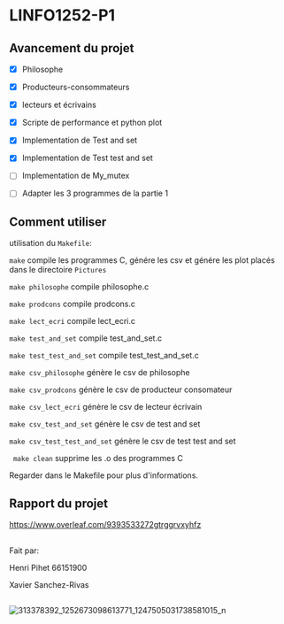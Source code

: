 # LINFO1252-P1
## Avancement du projet
- [x] Philosophe

- [x] Producteurs-consommateurs

- [x] lecteurs et écrivains

- [x] Scripte de performance et python plot

- [x] Implementation de Test and set

- [x] Implementation de Test test and set

- [ ] Implementation de My_mutex

- [ ] Adapter les 3 programmes de la partie 1

## Comment utiliser
utilisation du ```Makefile```:

```make``` compile les programmes C, génére les csv et génére les plot placés dans le directoire ```Pictures```

```make philosophe``` compile philosophe.c

```make prodcons``` compile prodcons.c 

```make lect_ecri```  compile lect_ecri.c

```make test_and_set``` compile test_and_set.c

```make test_test_and_set``` compile test_test_and_set.c

```make csv_philosophe``` génère le csv de philosophe

```make csv_prodcons``` génère le csv de producteur consomateur

```make csv_lect_ecri``` génère le csv de lecteur écrivain

```make csv_test_and_set``` génère le csv de test and set

```make csv_test_test_and_set``` génère le csv de test test and set

``` make clean``` supprime les .o des programmes C 

Regarder dans le Makefile pour plus d'informations.



## Rapport du projet
https://www.overleaf.com/9393533272gtrggrvxyhfz

##
Fait par:

Henri Pihet 66151900

Xavier Sanchez-Rivas


##
![313378392_1252673098613771_1247505031738581015_n](https://user-images.githubusercontent.com/74991568/205451738-78bba9e2-dc9d-4930-87e2-504a9adcfffb.jpg)

